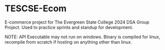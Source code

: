 # TESCSE-Ecom
E-commerce project for The Evergreen State College 2024 DSA Group Project. Used to practice sprints and standup for development.

NOTE: API Executable may not run on windows. Binary is compiled for linux, recompile from scratch if hosting on anything other than linux.

